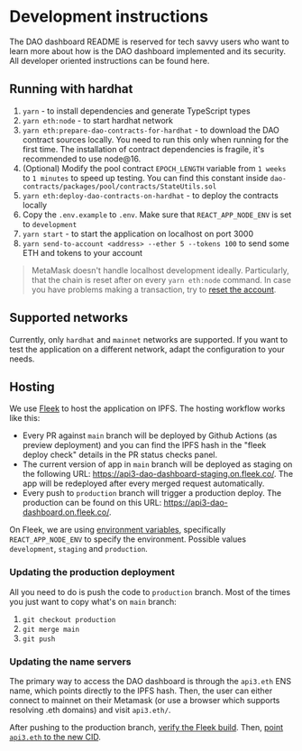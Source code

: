 # Development instructions

The DAO dashboard README is reserved for tech savvy users who want to learn more about how is the DAO dashboard
implemented and its security. All developer oriented instructions can be found here.

## Running with hardhat

1. `yarn` - to install dependencies and generate TypeScript types
2. `yarn eth:node` - to start hardhat network
3. `yarn eth:prepare-dao-contracts-for-hardhat` - to download the DAO contract sources locally. You need to run this
   only when running for the first time. The installation of contract dependencies is fragile, it's recommended to use
   node@16.
4. (Optional) Modify the pool contract `EPOCH_LENGTH` variable from `1 weeks` to `1 minutes` to speed up testing. You
   can find this constant inside `dao-contracts/packages/pool/contracts/StateUtils.sol`
5. `yarn eth:deploy-dao-contracts-on-hardhat` - to deploy the contracts locally
6. Copy the `.env.example` to `.env`. Make sure that `REACT_APP_NODE_ENV` is set to `development`
7. `yarn start` - to start the application on localhost on port 3000
8. `yarn send-to-account <address> --ether 5 --tokens 100` to send some ETH and tokens to your account

<!-- markdown-link-check-disable -->
<!-- The "how to reset account link does work, but the github actions check says it returns 403" -->

> MetaMask doesn't handle localhost development ideally. Particularly, that the chain is reset after on every
> `yarn eth:node` command. In case you have problems making a transaction, try to
> [reset the account](https://metamask.zendesk.com/hc/en-us/articles/360015488891-How-to-reset-your-wallet).

<!-- markdown-link-check-enable -->

## Supported networks

Currently, only `hardhat` and `mainnet` networks are supported. If you want to test the application on a different
network, adapt the configuration to your needs.

## Hosting

We use [Fleek](https://fleek.co/) to host the application on IPFS. The hosting workflow works like this:

- Every PR against `main` branch will be deployed by Github Actions (as preview deployment) and you can find the IPFS
  hash in the "fleek deploy check" details in the PR status checks panel.
- The current version of app in `main` branch will be deployed as staging on the following URL:
  https://api3-dao-dashboard-staging.on.fleek.co/. The app will be redeployed after every merged request automatically.
- Every push to `production` branch will trigger a production deploy. The production can be found on this URL:
  https://api3-dao-dashboard.on.fleek.co/.

On Fleek, we are using [environment variables](https://create-react-app.dev/docs/adding-custom-environment-variables/),
specifically `REACT_APP_NODE_ENV` to specify the environment. Possible values `development`, `staging` and `production`.

### Updating the production deployment

All you need to do is push the code to `production` branch. Most of the times you just want to copy what's on `main`
branch:

1. `git checkout production`
2. `git merge main`
3. `git push`

### Updating the name servers

The primary way to access the DAO dashboard is through the `api3.eth` ENS name, which points directly to the IPFS hash.
Then, the user can either connect to mainnet on their Metamask (or use a browser which supports resolving .eth domains)
and visit `api3.eth/`.

After pushing to the production branch, [verify the Fleek build](./README.md#verifying-the-fleek-build). Then,
[point `api3.eth` to the new CID](https://docs.ipfs.io/how-to/websites-on-ipfs/link-a-domain/#ethereum-naming-service-ens).
